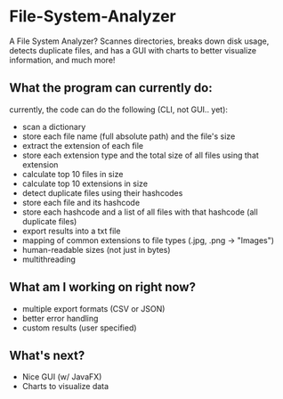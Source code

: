 # File-System-Analyzer
A File System Analyzer? Scannes directories, breaks down disk usage, detects duplicate files, and has a GUI with charts to better visualize information, and much more!
## What the program can currently do:
currently, the code can do the following (CLI, not GUI.. yet):
- scan a dictionary
- store each file name (full absolute path) and the file's size
- extract the extension of each file
- store each extension type and the total size of all files using that extension
- calculate top 10 files in size
- calculate top 10 extensions in size
- detect duplicate files using their hashcodes
- store each file and its hashcode
- store each hashcode and a list of all files with that hashcode (all duplicate files)
- export results into a txt file
- mapping of common extensions to file types (.jpg, .png → "Images")
- human-readable sizes (not just in bytes)
- multithreading
## What am I working on right now?
- multiple export formats (CSV or JSON)
- better error handling
- custom results (user specified)
## What's next?
- Nice GUI (w/ JavaFX)
- Charts to visualize data

